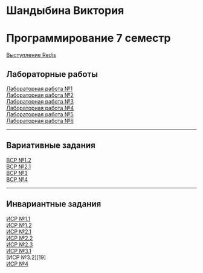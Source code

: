 # Шандыбина Виктория
# Программирование 7 семестр

[Выступление Redis][15]<br>

[15]: https://drive.google.com/drive/folders/1cDTa4f-KNhu5pV0OfshKa8m520BNdLLH?usp=sharing

## Лабораторные работы
[Лабораторная работа №1][1] <br>
[Лабораторная работа №2][2] <br>
[Лабораторная работа №3][3] <br>
[Лабораторная работа №4][4] <br>
[Лабораторная работа №5][5] <br>
[Лабораторная работа №6][6] <br>

[1]: https://github.com/viktoriashandybina/prog7/blob/main/LR/1.py
[2]: https://github.com/viktoriashandybina/prog7/blob/main/LR/2.py
[3]: https://github.com/viktoriashandybina/prog7/blob/main/LR/lektor.pdf
[4]: https://github.com/viktoriashandybina/prog7/tree/main/LR/4
[5]: https://github.com/viktoriashandybina/prog7/tree/main/LR/templates
[6]: https://github.com/viktoriashandybina/prog7/tree/main/LR/6

*****

## Вариативные задания

[ВСР №1.2][11] <br>
[ВСР №2.1][12] <br>
[ВСР №3][13] <br>
[ВСР №4][14] <br>

[11]: https://github.com/viktoriashandybina/prog7/blob/main/VSR/1_2.pdf
[12]: https://github.com/viktoriashandybina/prog7/blob/main/VSR/2_1.py
[13]: https://github.com/viktoriashandybina/prog7/tree/main/VSR/3_2
[14]: https://github.com/viktoriashandybina/prog7/tree/main/VSR/4_3

*****

## Инвариантные задания

[ИСР №1.1][7] <br>
[ИСР №1.2][16] <br> 
[ИСР №2.1][8] <br>
[ИСР №2.2][17] <br>
[ИСР №2.3][18] <br>
[ИСР №3.1][9] <br>
[ИСР №3.2][19] <br>
[ИСР №4][10] <br>


[7]: https://github.com/viktoriashandybina/prog7/blob/main/ISR/1.py
[16]: https://github.com/viktoriashandybina/prog7/blob/main/ISR/1_2.py
[8]: https://github.com/viktoriashandybina/prog7/blob/main/ISR/2_1.py
[17]: https://github.com/viktoriashandybina/prog7/blob/main/ISR/2_2.py
[18]: https://github.com/viktoriashandybina/prog7/blob/main/ISR/2_3.py
[9]: https://github.com/viktoriashandybina/prog7/tree/main/ISR/3_2
[10]: https://github.com/viktoriashandybina/prog7/tree/main/ISR/4/blog
